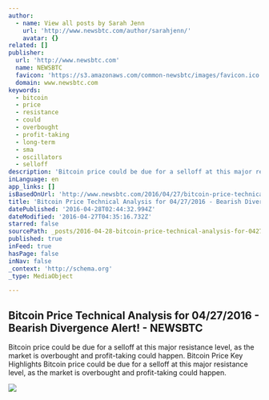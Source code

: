 ```yaml
---
author:
  - name: View all posts by Sarah Jenn
    url: 'http://www.newsbtc.com/author/sarahjenn/'
    avatar: {}
related: []
publisher:
  url: 'http://www.newsbtc.com'
  name: NEWSBTC
  favicon: 'https://s3.amazonaws.com/common-newsbtc/images/favicon.ico'
  domain: www.newsbtc.com
keywords:
  - bitcoin
  - price
  - resistance
  - could
  - overbought
  - profit-taking
  - long-term
  - sma
  - oscillators
  - selloff
description: 'Bitcoin price could be due for a selloff at this major resistance level, as the market is overbought and profit-taking could happen. Bitcoin Price Key Highlights Bitcoin price could be due for a selloff at this major resistance level, as the market is overbought and profit-taking could happen.'
inLanguage: en
app_links: []
isBasedOnUrl: 'http://www.newsbtc.com/2016/04/27/bitcoin-price-technical-analysis-04272016-bearish-divergence-alert/'
title: 'Bitcoin Price Technical Analysis for 04/27/2016 - Bearish Divergence Alert! - NEWSBTC'
datePublished: '2016-04-28T02:44:32.994Z'
dateModified: '2016-04-27T04:35:16.732Z'
starred: false
sourcePath: _posts/2016-04-28-bitcoin-price-technical-analysis-for-04272016-bearish-di.md
published: true
inFeed: true
hasPage: false
inNav: false
_context: 'http://schema.org'
_type: MediaObject

---
```

<article style=""><h1>Bitcoin Price Technical Analysis for 04/27/2016 - Bearish Divergence Alert! - NEWSBTC</h1><p>Bitcoin price could be due for a selloff at this major resistance level, as the market is overbought and profit-taking could happen. Bitcoin Price Key Highlights Bitcoin price could be due for a selloff at this major resistance level, as the market is overbought and profit-taking could happen.</p><img src="http://s3.amazonaws.com/main-newsbtc-images/2016/04/27015358/160427_btcusd.png" /></article>